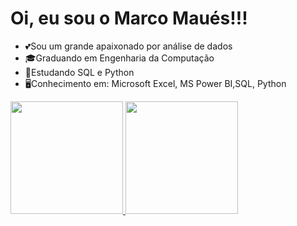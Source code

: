 # Oi, eu sou o Marco Maués!!!

- 💕Sou um grande apaixonado por análise de dados
- 🎓Graduando em Engenharia da Computação
- 🚀Estudando SQL e Python
- 🖥️Conhecimento em: Microsoft Excel, MS Power BI,SQL, Python
<div>
<a href="https://github.com/Mauesjr">
<img height="180em" src="https://github-readme-stats.vercel.app/api/top-langs/?Mauesjr-aqui&layout=compact&langs_count=7&theme=dracula"/>
<img height="180em" src="https://github-readme-stats.vercel.app/api?Mauesjr&show_icons=true&theme=dracula&include_all_commits=true&count_private=true"/>
</div>
